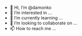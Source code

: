 - 👋 Hi, I’m @damonko
- 👀 I’m interested in ...
- 🌱 I’m currently learning ...
- 💞️ I’m looking to collaborate on ...
- 📫 How to reach me ...

<!---
damonko/damonko is a ✨ special ✨ repository because its `README.md` (this file) appears on your GitHub profile.
You can click the Preview link to take a look at your changes.
--->
